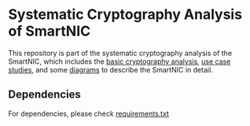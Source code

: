 # Systematic Cryptography Analysis of SmartNIC

This repository is part of the systematic cryptography analysis of the SmartNIC, which includes the [basic cryptography analysis](basic), [use case studies](cases), and some [diagrams](digram) to describe the SmartNIC in detail.


## Dependencies

For dependencies, please check [requirements.txt](requirements.txt)
